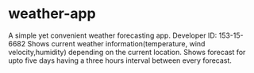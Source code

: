 # weather-app
A simple yet convenient weather forecasting app. Developer ID: 153-15-6682
Shows current weather information(temperature, wind velocity,humidity) depending on the current location.
Shows forecast for upto five days having a three hours interval between every forecast.
